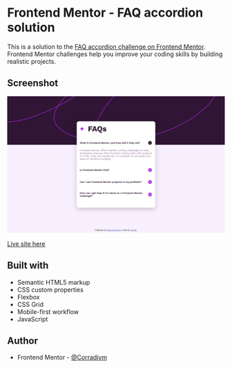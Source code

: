 # Frontend Mentor - FAQ accordion solution

This is a solution to the [FAQ accordion challenge on Frontend Mentor](https://www.frontendmentor.io/challenges/faq-accordion-wyfFdeBwBz). Frontend Mentor challenges help you improve your coding skills by building realistic projects. 

## Screenshot

![](design/mysolution.png)

[Live site here](https://corradivm.github.io/frontend-mentor-challenges/faq-accordion)

## Built with

- Semantic HTML5 markup
- CSS custom properties
- Flexbox
- CSS Grid
- Mobile-first workflow
- JavaScript

## Author

- Frontend Mentor - [@Corradivm](https://www.frontendmentor.io/profile/Corradivm)